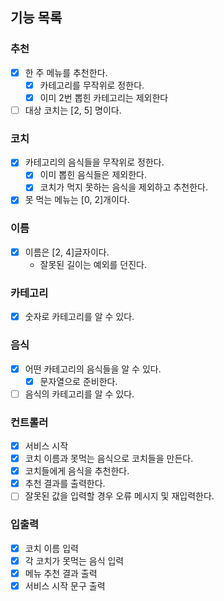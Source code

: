 ## 기능 목록

### 추천
- [x] 한 주 메뉴를 추천한다.
  - [x] 카테고리를 무작위로 정한다.
  - [x] 이미 2번 뽑힌 카테고리는 제외한다
- [ ] 대상 코치는 [2, 5] 명이다.

### 코치
- [x] 카테고리의 음식들을 무작위로 정한다.
  - [x] 이미 뽑힌 음식들은 제외한다.
  - [x] 코치가 먹지 못하는 음식을 제외하고 추천한다.
- [x] 못 먹는 메뉴는 [0, 2]개이다.

### 이름
- [x] 이름은 [2, 4]글자이다.
  - 잘못된 길이는 예외를 던진다.

### 카테고리
- [x] 숫자로 카테고리를 알 수 있다.

### 음식
- [x] 어떤 카테고리의 음식들을 알 수 있다.
    - [x] 문자열으로 준비한다.
- [ ] 음식의 카테고리를 알 수 있다.

### 컨트롤러
- [x] 서비스 시작
- [x] 코치 이름과 못먹는 음식으로 코치들을 만든다.
- [x] 코치들에게 음식을 추천한다.
- [x] 추천 결과를 출력한다.
- [ ] 잘못된 값을 입력할 경우 오류 메시지 및 재입력한다.

### 입출력
- [x] 코치 이름 입력
- [x] 각 코치가 못먹는 음식 입력
- [x] 메뉴 추천 결과 출력
- [x] 서비스 시작 문구 출력